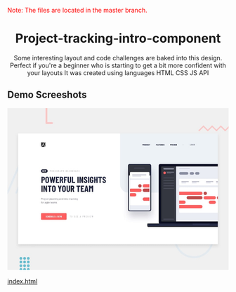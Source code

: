 <p style="color:red;">Note: The files are located in the master branch.</p>

<h1 align="center">Project-tracking-intro-component</h1>
<p align="center">Some interesting layout and code challenges are baked into this design. 
Perfect if you're a beginner who is starting to get a bit more confident with your layouts It was created using languages HTML CSS JS API</p>

<h2>Demo Screeshots</h2>
<img src="./design/desktop-preview.jpg">

<a href="../index.html">index.html</a>